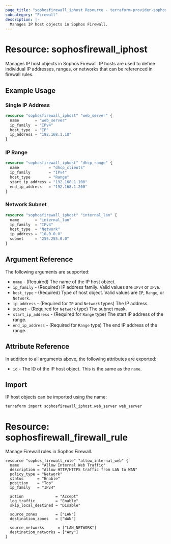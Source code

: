 ```yaml
---
page_title: "sophosfirewall_iphost Resource - terraform-provider-sophosfirewall"
subcategory: "Firewall"
description: |-
  Manages IP host objects in Sophos Firewall.
---
```


# Resource: sophosfirewall_iphost

Manages IP host objects in Sophos Firewall. IP hosts are used to define individual IP addresses, ranges, or networks that can be referenced in firewall rules.

## Example Usage

### Single IP Address

```terraform
resource "sophosfirewall_iphost" "web_server" {
  name       = "web_server"
  ip_family  = "IPv4"
  host_type  = "IP"
  ip_address = "192.168.1.10"
}
```

### IP Range

```terraform
resource "sophosfirewall_iphost" "dhcp_range" {
  name             = "dhcp_clients"
  ip_family        = "IPv4"
  host_type        = "Range"
  start_ip_address = "192.168.1.100"
  end_ip_address   = "192.168.1.200"
}
```

### Network Subnet

```terraform
resource "sophosfirewall_iphost" "internal_lan" {
  name       = "internal_lan"
  ip_family  = "IPv4"
  host_type  = "Network"
  ip_address = "10.0.0.0"
  subnet     = "255.255.0.0"
}
```

## Argument Reference

The following arguments are supported:

* `name` - (Required) The name of the IP host object.
* `ip_family` - (Required) IP address family. Valid values are `IPv4` or `IPv6`.
* `host_type` - (Required) Type of host object. Valid values are `IP`, `Range`, or `Network`.
* `ip_address` - (Required for `IP` and `Network` types) The IP address.
* `subnet` - (Required for `Network` type) The subnet mask.
* `start_ip_address` - (Required for `Range` type) The start IP address of the range.
* `end_ip_address` - (Required for `Range` type) The end IP address of the range.

## Attribute Reference

In addition to all arguments above, the following attributes are exported:

* `id` - The ID of the IP host object. This is the same as the `name`.

## Import

IP host objects can be imported using the name:

```
terraform import sophosfirewall_iphost.web_server web_server
```



# Resource: sophosfirewall_firewall_rule

Manage Firewall rules in Sophos Firewall. 

```
resource "sophos_firewall_rule" "allow_internal_web" {
  name        = "Allow Internal Web Traffic"
  description = "Allow HTTP/HTTPS traffic from LAN to WAN"
  policy_type = "Network"
  status      = "Enable"
  position    = "Top"
  ip_family   = "IPv4"

  action              = "Accept"
  log_traffic         = "Enable"
  skip_local_destined = "Disable"

  source_zones        = ["LAN"]
  destination_zones   = ["WAN"]

  source_networks      = ["LAN_NETWORK"]
  destination_networks = ["Any"]
}
```
